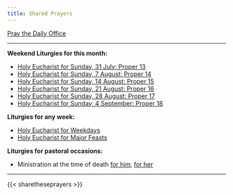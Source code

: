 ```yaml
---
title: Shared Prayers
---
```


[Pray the Daily Office](daily/)

-------------


**Weekend Liturgies for this month:**
- [Holy Eucharist for Sunday, 31 July: Proper 13](archive/2022/proper-13-hs/)
- [Holy Eucharist for Sunday, 7 August: Proper 14](archive/2022/proper-14/)
- [Holy Eucharist for Sunday, 14 August: Proper 15](archive/2022/proper-15-hs/)
- [Holy Eucharist for Sunday, 21 August: Proper 16](archive/2022/proper-16-hs/)
- [Holy Eucharist for Sunday, 28 August: Proper 17](archive/2022/proper-17-hs/)
- [Holy Eucharist for Sunday, 4 September: Proper 18](archive/2022/proper-18/)

**Liturgies for any week:**
- [Holy Eucharist for Weekdays](archive/he-covid-weekday)
- [Holy Eucharist for Major Feasts](archive/he-covid-feasts)

**Liturgies for pastoral occasions:**
- Ministration at the time of death [for him](archive/occasions/atdeath-m), [for her](archive/occasions/atdeath-f)
------------

{{< sharetheseprayers >}}
